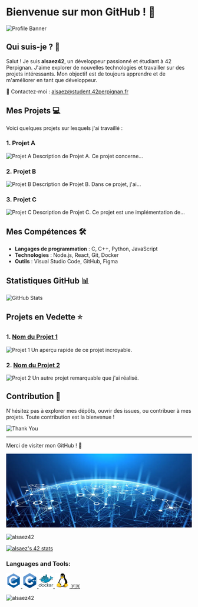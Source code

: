# Bienvenue sur mon GitHub ! 👋

![Profile Banner](images/banner.png)

## Qui suis-je ? 🤔

Salut ! Je suis **alsaez42**, un développeur passionné et étudiant à 42 Perpignan. J'aime explorer de nouvelles technologies et travailler sur des projets intéressants. Mon objectif est de toujours apprendre et de m'améliorer en tant que développeur.

📧 Contactez-moi : [alsaez@student.42perpignan.fr](mailto:alsaez@student.42perpignan.fr)

## Mes Projets 💻

Voici quelques projets sur lesquels j'ai travaillé :

### 1. Projet A
![Projet A](images/project_a.png)
Description de Projet A. Ce projet concerne...

### 2. Projet B
![Projet B](images/project_b.png)
Description de Projet B. Dans ce projet, j'ai...

### 3. Projet C
![Projet C](images/project_c.png)
Description de Projet C. Ce projet est une implémentation de...

## Mes Compétences 🛠️

- **Langages de programmation** : C, C++, Python, JavaScript
- **Technologies** : Node.js, React, Git, Docker
- **Outils** : Visual Studio Code, GitHub, Figma

## Statistiques GitHub 📊

![GitHub Stats](https://github-readme-stats.vercel.app/api?username=SAEZITO&show_icons=true&theme=radical)

## Projets en Vedette ⭐

### 1. [Nom du Projet 1](https://github.com/alsaez42/projet1)
![Projet 1](images/featured_project1.png)
Un aperçu rapide de ce projet incroyable.

### 2. [Nom du Projet 2](https://github.com/alsaez42/projet2)
![Projet 2](images/featured_project2.png)
Un autre projet remarquable que j'ai réalisé.

## Contribution 📝

N'hésitez pas à explorer mes dépôts, ouvrir des issues, ou contribuer à mes projets. Toute contribution est la bienvenue !

![Thank You](images/thank_you.png)

---

Merci de visiter mon GitHub ! 🙏

<img src="https://github.com/jsoulet42/jsoulet42/blob/main/image3.webp" alt="Nom de l'image" width="900" height="200">


<p align="left"> <img src="https://komarev.com/ghpvc/?username=alsaez42&label=Profile%20views&color=0e75b6&style=flat" alt="alsaez42" /> </p>

[![alsaez's 42 stats](https://badge42.coday.fr/api/v2/clyh421y73687701p42xasvhge/stats?cursusId=21&coalitionId=319)](https://github.com/Coday-meric/badge42)

<h3 align="left">Languages and Tools:</h3>
<p align="left"> <a href="https://www.cprogramming.com/" target="_blank" rel="noreferrer"> <img src="https://raw.githubusercontent.com/devicons/devicon/master/icons/c/c-original.svg" alt="c" width="40" height="40"/> </a> <a href="https://www.w3schools.com/cpp/" target="_blank" rel="noreferrer"> <img src="https://raw.githubusercontent.com/devicons/devicon/master/icons/cplusplus/cplusplus-original.svg" alt="cplusplus" width="40" height="40"/> </a> <a href="https://www.docker.com/" target="_blank" rel="noreferrer"> <img src="https://raw.githubusercontent.com/devicons/devicon/master/icons/docker/docker-original-wordmark.svg" alt="docker" width="40" height="40"/> </a> <a href="https://www.linux.org/" target="_blank" rel="noreferrer"> <img src="https://raw.githubusercontent.com/devicons/devicon/master/icons/linux/linux-original.svg" alt="linux" width="40" height="40"/> 🇫🇷 </a> </p>

<p><img align="left" src="https://github-readme-stats.vercel.app/api/top-langs?username=SAEZITO&show_icons=true&locale=en&layout=compact" alt="alsaez42" /></p>





